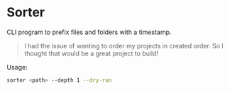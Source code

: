 # Sorter

CLI program to prefix files and folders with a timestamp.

> I had the issue of wanting to order my projects in created order. So I thought
> that would be a great project to build!

Usage:

```bash
sorter <path> --depth 1 --dry-run
```